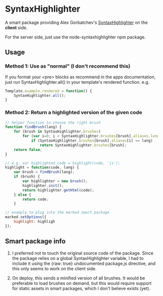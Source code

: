 # SyntaxHighlighter

A smart package providing Alex Gorbatchev's [SyntaxHighlighter](http://alexgorbatchev.com/SyntaxHighlighter/) on the **client** side.

For the server side, just use the node-syntaxhighlighter npm package.

## Usage

### Method 1: Use as "normal" (I don't recommend this)

If you format your &lt;pre&gt; blocks as recommend in the apps documentation, just run SyntaxHighlighter.all() in your template's rendered function.  e.g.

```js
Template.example.rendered = function() {
    SyntaxHighlighter.all();
}
```

### Method 2: Return a highlighted version of the given code


```js
// helper function to choose the right brush
function findBrush(lang) {
	for (brush in SyntaxHighlighter.brushes)
		for (var i=0; i < SyntaxHighlighter.brushes[brush].aliases.length; i++)
			if (SyntaxHighlighter.brushes[brush].aliases[i] == lang)
				return SyntaxHighlighter.brushes[brush];
	return false;
}

// e.g. var highlighted_code = highlight(code, 'js');
highlight = function(code, lang) {
	var brush = findBrush(lang);
	if (brush) {
		var highlighter = new brush();
		highlighter.init();
		return highlighter.getHtml(code);
	} else {
		return code;
	}

// example to plug into the marked smart package
marked.setOptions({
	highlight: highligh
});
```

## Smart package info

1. I preferred not to touch the original source code of the package.  Since the package relies on a global SyntaxHighlighter variable, I had to include it using the {raw: true} undocumented package.js directive, and this only seems to work on the client side.

2. On deploy, this sends a minified version of all brushes.  It would be preferable to load brushes on demand, but this would require support for static assets in smart packages, which I don't believe exists (yet).

